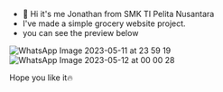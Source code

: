 - 👋 Hi it's me Jonathan from SMK TI Pelita Nusantara 
- I've made a simple grocery website project.
- you can see the preview below

![WhatsApp Image 2023-05-11 at 23 59 19](https://github.com/henryjonathnn/Grocery-Store-by-Jonathan/assets/106151486/012460a3-2288-4a92-9f07-9f9106f33221)
![WhatsApp Image 2023-05-12 at 00 00 28](https://github.com/henryjonathnn/Grocery-Store-by-Jonathan/assets/106151486/b193ac07-ef62-4745-83bb-0997cec730b4)

Hope you like it🔥

